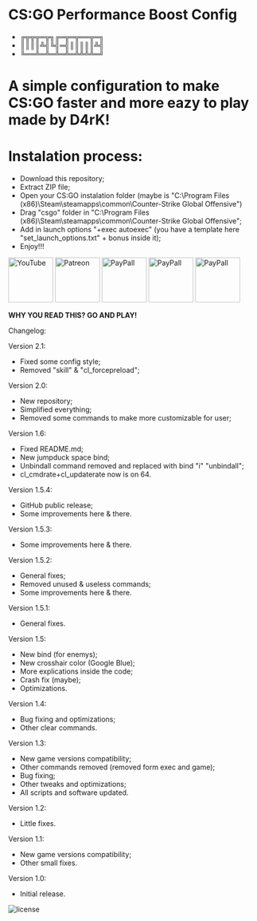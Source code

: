 # CS:GO Performance Boost Config

- ╔╦╦╦═╦╗╔═╦═╦══╦═╗
- ║║║║╩╣╚╣═╣║║║║║╩╣
- ╚══╩═╩═╩═╩═╩╩╩╩═╝

# A simple configuration to make CS:GO faster and more eazy to play made by D4rK!

# Instalation process:

- Download this repository;
- Extract ZIP file;
- Open your CS:GO instalation folder (maybe is "C:\Program Files (x86)\Steam\steamapps\common\Counter-Strike Global Offensive\")
- Drag "csgo" folder in "C:\Program Files (x86)\Steam\steamapps\common\Counter-Strike Global Offensive\";
- Add in launch options "+exec autoexec" (you have a template here "set_launch_options.txt" + bonus inside it);
- Enjoy!!!

[<img src="https://github.com/D4rK7355608/com.d4rk.cleaner/blob/master/screenshots/badges/youtube.png"
    alt="YouTube"
    height="90">](https://www.youtube.com/channel/UCLDi-rmSRry0pNL-oVvGJAw/featured)
[<img src="https://github.com/D4rK7355608/com.d4rk.cleaner/blob/master/screenshots/badges/patreon.png"
    alt="Patreon"
    height="90">](https://www.patreon.com/d4rk7355608)
[<img src="https://github.com/D4rK7355608/com.d4rk.cleaner/blob/master/screenshots/badges/paypal.png"
    alt="PayPall"
    height="90">](https://www.paypal.me/d4rkmichaeltutorials)
[<img src="https://github.com/D4rK7355608/com.d4rk.cleaner/blob/master/screenshots/badges/deviant_art.png"
    alt="PayPall"
    height="90">](https://www.deviantart.com/d4rk7355608)
[<img src="https://github.com/D4rK7355608/com.d4rk.cleaner/blob/master/screenshots/badges/gamejolt.png"
    alt="PayPall"
    height="90">](https://gamejolt.com/@D4rK_S-A-D)
    

__WHY YOU READ THIS? GO AND PLAY!__

Changelog:

Version 2.1:
- Fixed some config style;
- Removed "skill" & "cl_forcepreload";

Version 2.0:
- New repository;
- Simplified everything;
- Removed some commands to make more customizable for user;

Version 1.6:
- Fixed README.md;
- New jumpduck space bind;
- Unbindall command removed and replaced with bind "i" "unbindall";
- cl_cmdrate+cl_updaterate now is on 64.
 
Version 1.5.4:
- GitHub public release;
- Some improvements here & there.

Version 1.5.3:
- Some improvements here & there.

Version 1.5.2:
- General fixes;
- Removed unused & useless commands;
- Some improvements here & there.

Version 1.5.1:
- General fixes.

Version 1.5:
- New bind (for enemys);
- New crosshair color (Google Blue);
- More explications inside the code;
- Crash fix (maybe);
- Optimizations.

Version 1.4:
- Bug fixing and optimizations;
- Other clear commands.

Version 1.3:
- New game versions compatibility;
- Other commands removed (removed form exec and game);
- Bug fixing;
- Other tweaks and optimizations;
- All scripts and software updated.

Version 1.2:
- Little fixes.

Version 1.1:
- New game versions compatibility;
- Other small fixes.

Version 1.0:
- Initial release.

![license](https://imgur.com/QQlcEVT.png)
